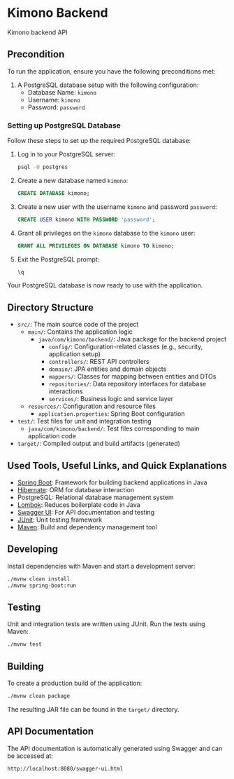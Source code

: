 # Kimono Backend

Kimono backend API

## Precondition

To run the application, ensure you have the following preconditions met:

1. A PostgreSQL database setup with the following configuration:
    - Database Name: `kimono`
    - Username: `kimono`
    - Password: `password`

### Setting up PostgreSQL Database

Follow these steps to set up the required PostgreSQL database:

1. Log in to your PostgreSQL server:
   ```bash
   psql -U postgres
   ```

2. Create a new database named `kimono`:
   ```sql
   CREATE DATABASE kimono;
   ```

3. Create a new user with the username `kimono` and password `password`:
   ```sql
   CREATE USER kimono WITH PASSWORD 'password';
   ```

4. Grant all privileges on the `kimono` database to the `kimono` user:
   ```sql
   GRANT ALL PRIVILEGES ON DATABASE kimono TO kimono;
   ```

5. Exit the PostgreSQL prompt:
   ```bash
   \q
   ```

Your PostgreSQL database is now ready to use with the application.

## Directory Structure

- `src/`: The main source code of the project
    - `main/`: Contains the application logic
        - `java/com/kimono/backend/`: Java package for the backend project
            - `config/`: Configuration-related classes (e.g., security, application setup)
            - `controllers/`: REST API controllers
            - `domain/`: JPA entities and domain objects
            - `mappers/`: Classes for mapping between entities and DTOs
            - `repositories/`: Data repository interfaces for database interactions
            - `services/`: Business logic and service layer
    - `resources/`: Configuration and resource files
        - `application.properties`: Spring Boot configuration
- `test/`: Test files for unit and integration testing
    - `java/com/kimono/backend/`: Test files corresponding to main application code
- `target/`: Compiled output and build artifacts (generated)

## Used Tools, Useful Links, and Quick Explanations

- [Spring Boot]: Framework for building backend applications in Java
- [Hibernate]: ORM for database interaction
- PostgreSQL: Relational database management system
- [Lombok]: Reduces boilerplate code in Java
- [Swagger UI]: For API documentation and testing
- [JUnit]: Unit testing framework
- [Maven]: Build and dependency management tool

[spring boot]: https://spring.io/projects/spring-boot
[hibernate]: https://hibernate.org/
[lombok]: https://projectlombok.org/
[swagger ui]: https://swagger.io/tools/swagger-ui/
[junit]: https://junit.org/junit5/
[maven]: https://maven.apache.org/

## Developing

Install dependencies with Maven and start a development server:

```bash
./mvnw clean install
./mvnw spring-boot:run
```

## Testing

Unit and integration tests are written using JUnit. Run the tests using Maven:

```bash
./mvnw test
```

## Building

To create a production build of the application:

```bash
./mvnw clean package
```

The resulting JAR file can be found in the `target/` directory.

## API Documentation

The API documentation is automatically generated using Swagger and can be accessed at:

```
http://localhost:8080/swagger-ui.html
```
